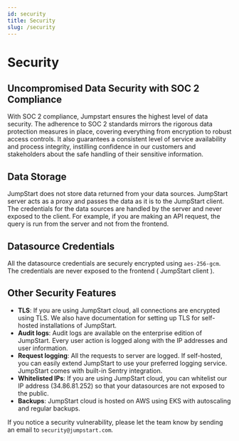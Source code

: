 ```yaml
---
id: security
title: Security
slug: /security
---
```


# Security

<div style={{paddingTop:'24px', paddingBottom:'24px'}}>

## Uncompromised Data Security with SOC 2 Compliance

With SOC 2 compliance, Jumpstart ensures the highest level of data security. The adherence to SOC 2 standards mirrors the rigorous data protection measures in place, covering everything from encryption to robust access controls. It also guarantees a consistent level of service availability and process integrity, instilling confidence in our customers and stakeholders about the safe handling of their sensitive information.

</div>

<div style={{paddingTop:'24px', paddingBottom:'24px'}}>

## Data Storage

JumpStart does not store data returned from your data sources. JumpStart server acts as a proxy and passes the data as it is to the JumpStart client. The credentials for the data sources are handled by the server and never exposed to the client. For example, if you are making an API request, the query is run from the server and not from the frontend.

</div>

<div style={{paddingTop:'24px', paddingBottom:'24px'}}>

## Datasource Credentials
All the datasource credentials are securely encrypted using `aes-256-gcm`. The credentials are never exposed to the frontend ( JumpStart client ).

</div>

<div style={{paddingTop:'24px', paddingBottom:'24px'}}>

## Other Security Features
- **TLS**: If you are using JumpStart cloud, all connections are encrypted using TLS. We also have documentation for setting up TLS for self-hosted installations of JumpStart.
- **Audit logs**: Audit logs are available on the enterprise edition of JumpStart. Every user action is logged along with the IP addresses and user information.
- **Request logging**: All the requests to server are logged. If self-hosted, you can easily extend JumpStart to use your preferred logging service. JumpStart comes with built-in Sentry integration.
- **Whitelisted IPs**: If you are using JumpStart cloud, you can whitelist our IP address (34.86.81.252) so that your datasources are not exposed to the public.
- **Backups**: JumpStart cloud is hosted on AWS using EKS with autoscaling and regular backups.

If you notice a security vulnerability, please let the team know by sending an email to `security@jumpstart.com`. 

</div>